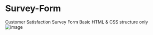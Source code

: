 # Survey-Form
Customer Satisfaction Survey Form
Basic HTML & CSS structure only
![image](https://user-images.githubusercontent.com/67266881/157268911-8699af0b-85fe-4a81-88ba-7a120a9cafde.png)
